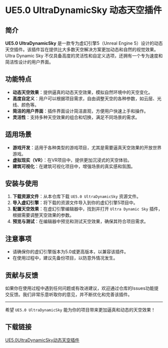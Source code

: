 # UE5.0 UltraDynamicSky 动态天空插件

## 简介

**UE5.0 UltraDynamicSky** 是一款专为虚幻引擎5（Unreal Engine 5）设计的动态天空插件。该插件旨在提供比大多数天空解决方案更加动态和自然的视觉效果。Ultra Dynamic Sky 不仅具备高度的灵活性和自定义选项，还拥有一个专为速度和简洁性设计的用户界面。

## 功能特点

- **动态天空效果**：提供逼真的动态天空效果，模拟自然环境中的天空变化。
- **高度自定义**：用户可以根据项目需求，自由调整天空的各种参数，如云层、光线、颜色等。
- **简洁的用户界面**：插件界面设计简洁直观，方便用户快速上手和操作。
- **灵活性**：支持多种天空效果的组合和切换，满足不同场景的需求。

## 适用场景

- **游戏开发**：适用于各种类型的游戏项目，尤其是需要逼真天空效果的开放世界游戏。
- **虚拟现实（VR）**：在VR项目中，提供更加沉浸式的天空体验。
- **建筑可视化**：在建筑可视化项目中，增强场景的真实感和氛围。

## 安装与使用

1. **下载资源文件**：从本仓库下载 `UE5.0 UltraDynamicSky` 资源文件。
2. **导入虚幻引擎**：将下载的资源文件导入到你的虚幻引擎5项目中。
3. **配置天空效果**：在虚幻引擎编辑器中，找到并打开 `Ultra Dynamic Sky` 插件，根据需要调整天空效果的参数。
4. **预览与测试**：在编辑器中预览和测试天空效果，确保其符合项目需求。

## 注意事项

- 请确保你的虚幻引擎版本为5.0或更高版本，以兼容该插件。
- 在使用过程中，建议先备份项目，以防意外情况发生。

## 贡献与反馈

如果你在使用过程中遇到任何问题或有改进建议，欢迎通过仓库的Issues功能提交反馈。我们非常乐意听取你的意见，并不断优化和完善该插件。

---

希望 `UE5.0 UltraDynamicSky` 能为你的项目带来更加逼真和动态的天空效果！

## 下载链接

[UE5.0UltraDynamicSky动态天空插件](https://pan.quark.cn/s/8305909d7040)